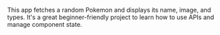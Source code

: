 This app fetches a random Pokemon and displays its name, image, and types. It's a great beginner-friendly project to learn how to use APIs and manage component state.
